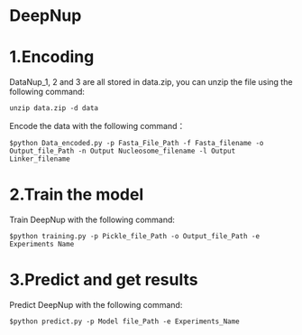 # DeepNup

1.Encoding
===
DataNup_1, 2 and 3 are all stored in data.zip, you can unzip the file using the following command:
```
unzip data.zip -d data
```

Encode the data with the following command：
```
$python Data_encoded.py -p Fasta_File_Path -f Fasta_filename -o Output_file_Path -n Output Nucleosome_filename -l Output Linker_filename
```

2.Train the model
===
Train DeepNup with the following command:
```
$python training.py -p Pickle_file_Path -o Output_file_Path -e Experiments Name
```

3.Predict and get results
===
Predict DeepNup with the following command:
```
$python predict.py -p Model file_Path -e Experiments_Name
```
